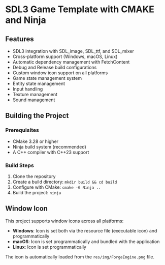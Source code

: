 # SDL3 Game Template with CMAKE and Ninja

## Features

- SDL3 integration with SDL_image, SDL_ttf, and SDL_mixer
- Cross-platform support (Windows, macOS, Linux)
- Automatic dependency management with FetchContent
- Debug and Release build configurations
- Custom window icon support on all platforms
- Game state management system
- Entity state management
- Input handling
- Texture management
- Sound management

## Building the Project

### Prerequisites

- CMake 3.28 or higher
- Ninja build system (recommended)
- A C++ compiler with C++23 support

### Build Steps

1. Clone the repository
2. Create a build directory: `mkdir build && cd build`
3. Configure with CMake: `cmake -G Ninja ..`
4. Build the project: `ninja`

## Window Icon

This project supports window icons across all platforms:

- **Windows**: Icon is set both via the resource file (executable icon) and programmatically
- **macOS**: Icon is set programmatically and bundled with the application
- **Linux**: Icon is set programmatically

The icon is automatically loaded from the `res/img/ForgeEngine.png` file.
